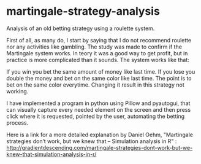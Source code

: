 # martingale-strategy-analysis
Analysis of an old betting strategy using a roulette system.

First of all, as many do, I start by saying that I do not recommend roulette nor any activities like gambling. The study was made to confirm if the Martingale system works. In teory it was a good way to get profit, but in practice is more complicated than it sounds. The system works like that:

If you win you bet the same amount of money like last time.
If you lose you double the money and bet on the same color like last time.
The point is to bet on the same color everytime. Changing it result in this strategy not working.

I have implemented a program in python using Pillow and pyautogui, that can visually capture every needed element on the screen and then press click where it is requested, pointed by the user, automating the betting process.

Here is a link for a more detailed explanation by Daniel Oehm, "Martingale strategies don’t work, but we knew that – Simulation analysis in R" : http://gradientdescending.com/martingale-strategies-dont-work-but-we-knew-that-simulation-analysis-in-r/
